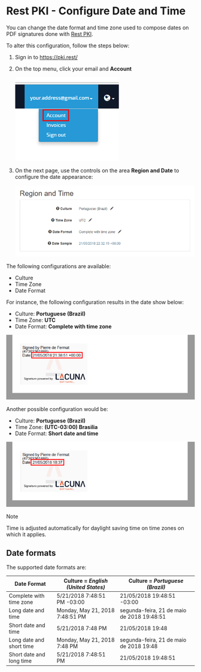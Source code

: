 ﻿# Rest PKI - Configure Date and Time

You can change the date format and time zone used to compose dates on PDF signatures done with [Rest PKI](index.md).

To alter this configuration, follow the steps below:

1. Sign in to https://pki.rest/
1. On the top menu, click your email and **Account**

   ![Image name](../../../images/rest-pki/access-account-settings.png)

1. On the next page, use the controls on the area **Region and Date** to configure the date appearance:

   ![Image name](../../../images/rest-pki/region-and-time.png)

The following configurations are available:

* Culture
* Time Zone
* Date Format

For instance, the following configuration results in the date show below:

* Culture: **Portuguese (Brazil)**
* Time Zone: **UTC**
* Date Format: **Complete with time zone**

![Image name](../../../images/rest-pki/pdf-date-utc-long.png)

Another possible configuration would be:

* Culture: **Portuguese (Brazil)**
* Time Zone: **(UTC-03:00) Brasilia**
* Date Format: **Short date and time**

![Image name](../../../images/rest-pki/pdf-date-brasilia-short.png)

> [!NOTE]
> Time is adjusted automatically for daylight saving time on time zones on which it applies.

## Date formats

The supported date formats are:

Date Format              | Culture = *English (United States)*        | Culture = *Portuguese (Brazil)*
------------------------ | ------------------------------------------ | -------------------------------------
Complete with time zone  | 5/21/2018 7:48:51 PM -03:00                | 21/05/2018 19:48:51 -03:00
Long date and time       | Monday, May 21, 2018 7:48:51 PM            | segunda-feira, 21 de maio de 2018 19:48:51
Short date and time      | 5/21/2018 7:48 PM                          | 21/05/2018 19:48
Long date and short time | Monday, May 21, 2018 7:48 PM               | segunda-feira, 21 de maio de 2018 19:48    
Short date and long time | 5/21/2018 7:48:51 PM                       | 21/05/2018 19:48:51                        
